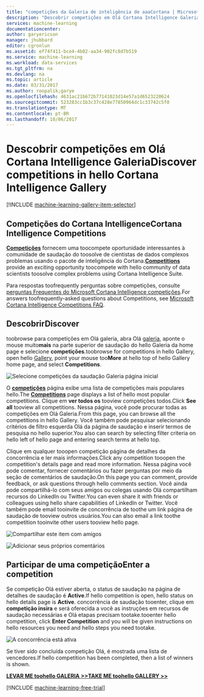 ```yaml
---
title: "competições da Galeria de inteligência de aaaCortana | Microsoft Docs"
description: "Descobrir competições em Olá Cortana Intelligence Galeria."
services: machine-learning
documentationcenter: 
author: garyericson
manager: jhubbard
editor: cgronlun
ms.assetid: ef74f411-bce4-4b02-aa34-902fc8d7b519
ms.service: machine-learning
ms.workload: data-services
ms.tgt_pltfrm: na
ms.devlang: na
ms.topic: article
ms.date: 03/31/2017
ms.author: roopalik;garye
ms.openlocfilehash: 4631ac21b672b77141023d14e57a1d6523220624
ms.sourcegitcommit: 523283cc1b3c37c428e77850964dc1c33742c5f0
ms.translationtype: MT
ms.contentlocale: pt-BR
ms.lasthandoff: 10/06/2017
---
```

# <a name="discover-competitions-in-hello-cortana-intelligence-gallery"></a><span data-ttu-id="63f81-103">Descobrir competições em Olá Cortana Intelligence Galeria</span><span class="sxs-lookup"><span data-stu-id="63f81-103">Discover competitions in hello Cortana Intelligence Gallery</span></span>
[!INCLUDE [machine-learning-gallery-item-selector](../../includes/machine-learning-gallery-item-selector.md)]

## <a name="cortana-intelligence-competitions"></a><span data-ttu-id="63f81-104">Competições do Cortana Intelligence</span><span class="sxs-lookup"><span data-stu-id="63f81-104">Cortana Intelligence Competitions</span></span>
<span data-ttu-id="63f81-105">**[Competições](https://gallery.cortanaintelligence.com/competitions)**  fornecem uma toocompete oportunidade interessantes à comunidade de saudação do toosolve de cientistas de dados complexos problemas usando o pacote de inteligência do Cortana.</span><span class="sxs-lookup"><span data-stu-id="63f81-105">**[Competitions](https://gallery.cortanaintelligence.com/competitions)** provide an exciting opportunity toocompete with hello community of data scientists toosolve complex problems using Cortana Intelligence Suite.</span></span>

<span data-ttu-id="63f81-106">Para respostas toofrequently perguntas sobre competições, consulte [perguntas Frequentes do Microsoft Cortana Intelligence competições](machine-learning-competition-faq.md).</span><span class="sxs-lookup"><span data-stu-id="63f81-106">For answers toofrequently-asked questions about Competitions, see [Microsoft Cortana Intelligence Competitions FAQ](machine-learning-competition-faq.md).</span></span>

## <a name="discover"></a><span data-ttu-id="63f81-107">Descobrir</span><span class="sxs-lookup"><span data-stu-id="63f81-107">Discover</span></span>
  <span data-ttu-id="63f81-108">toobrowse para competições em Olá galeria, abra Olá [galeria](http://gallery.cortanaintelligence.com), aponte o mouse muito**mais** na parte superior de saudação do hello Galeria da home page e selecione **competições**.</span><span class="sxs-lookup"><span data-stu-id="63f81-108">toobrowse for competitions in hello Gallery, open hello [Gallery](http://gallery.cortanaintelligence.com), point your mouse too**More** at hello top of hello Gallery home page, and select **Competitions**.</span></span>

![Selecione competições da saudação Galeria página inicial](media/machine-learning-gallery-competitions/select-competitions-in-gallery.png)

 <span data-ttu-id="63f81-110">O  **[competições](https://gallery.cortanaintelligence.com/competitions)**  página exibe uma lista de competições mais populares hello.</span><span class="sxs-lookup"><span data-stu-id="63f81-110">The **[Competitions](https://gallery.cortanaintelligence.com/competitions)** page displays a list of hello most popular competitions.</span></span>
<span data-ttu-id="63f81-111">Clique em **ver todos os** tooview competições todos.</span><span class="sxs-lookup"><span data-stu-id="63f81-111">Click **See all** tooview all competitions.</span></span>
<span data-ttu-id="63f81-112">Nessa página, você pode procurar todas as competições em Olá Galeria.</span><span class="sxs-lookup"><span data-stu-id="63f81-112">From this page, you can browse all the competitions in hello Gallery.</span></span> <span data-ttu-id="63f81-113">Você também pode pesquisar selecionando critérios de filtro esquerda Olá da página de saudação e inserir termos de pesquisa no hello superior.</span><span class="sxs-lookup"><span data-stu-id="63f81-113">You also can search by selecting filter criteria on hello left of hello page and entering search terms at hello top.</span></span>

 <span data-ttu-id="63f81-114">Clique em qualquer tooopen competição página de detalhes da concorrência e ler mais informações.</span><span class="sxs-lookup"><span data-stu-id="63f81-114">Click any competition tooopen the competition's details page and read more information.</span></span> <span data-ttu-id="63f81-115">Nessa página você pode comentar, fornecer comentários ou fazer perguntas por meio da seção de comentários de saudação.</span><span class="sxs-lookup"><span data-stu-id="63f81-115">On this page you can comment, provide feedback, or ask questions through hello comments section.</span></span> <span data-ttu-id="63f81-116">Você ainda pode compartilhá-lo com seus amigos ou colegas usando Olá compartilham recursos do LinkedIn ou Twitter.</span><span class="sxs-lookup"><span data-stu-id="63f81-116">You can even share it with friends or colleagues using hello share capabilities of LinkedIn or Twitter.</span></span> <span data-ttu-id="63f81-117">Você também pode email tooinvite de concorrência de toothe um link página de saudação de tooview outros usuários.</span><span class="sxs-lookup"><span data-stu-id="63f81-117">You can also email a link toothe competition tooinvite other users tooview hello page.</span></span>

![Compartilhar este item com amigos](media/machine-learning-gallery-how-to-use-contribute-publish/share-links.png)

![Adicionar seus próprios comentários](media/machine-learning-gallery-how-to-use-contribute-publish/comments.png)

## <a name="enter-a-competition"></a><span data-ttu-id="63f81-120">Participar de uma competição</span><span class="sxs-lookup"><span data-stu-id="63f81-120">Enter a competition</span></span>
<span data-ttu-id="63f81-121">Se competição Olá estiver aberta, o status de saudação na página de detalhes de saudação é **Active**.</span><span class="sxs-lookup"><span data-stu-id="63f81-121">If hello competition is open, hello status on hello details page is **Active**.</span></span> <span data-ttu-id="63f81-122">concorrência de saudação tooenter, clique em **competição insira** e será oferecida a você as instruções em recursos de saudação necessárias e Olá etapas precisam tootake.</span><span class="sxs-lookup"><span data-stu-id="63f81-122">tooenter hello competition, click **Enter Competition** and you will be given instructions on hello resources you need and hello steps you need tootake.</span></span>

![A concorrência está ativa](media/machine-learning-gallery-competitions/open-competition.png)

<span data-ttu-id="63f81-124">Se tiver sido concluída competição Olá, é mostrada uma lista de vencedores.</span><span class="sxs-lookup"><span data-stu-id="63f81-124">If hello competition has been completed, then a list of winners is shown.</span></span>

<span data-ttu-id="63f81-125">**[LEVAR ME toohello GALERIA >>](http://gallery.cortanaintelligence.com)**</span><span class="sxs-lookup"><span data-stu-id="63f81-125">**[TAKE ME toohello GALLERY >>](http://gallery.cortanaintelligence.com)**</span></span>

[!INCLUDE [machine-learning-free-trial](../../includes/machine-learning-free-trial.md)]

